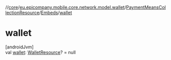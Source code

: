 //[core](../../../../index.md)/[eu.epicompany.mobile.core.network.model.wallet](../../index.md)/[PaymentMeansCollectionResource](../index.md)/[Embeds](index.md)/[wallet](wallet.md)

# wallet

[androidJvm]\
val [wallet](wallet.md): [WalletResource](../../-wallet-resource/index.md)? = null
